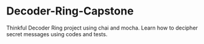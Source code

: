 # Decoder-Ring-Capstone

Thinkful Decoder Ring project using chai and mocha.
Learn how to decipher secret messages using codes and tests.
